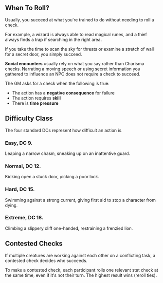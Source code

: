 ## When To Roll?

Usually, you succeed at what you're trained to do without needing to roll a check.

For example, a wizard is always able to read magical runes, and a thief always finds a trap if searching in the right area.

If you take the time to scan the sky for threats or examine a stretch of wall for a secret door, you simply succeed.

**Social encounters** usually rely on what you say rather than Charisma checks. Narrating a moving speech or using secret information you gathered to influence an NPC does not require a check to succeed.

The GM asks for a check when the following is true:
- The action has a **negative consequence** for failure
- The action requires **skill**
- There is **time pressure**

## Difficulty Class
The four standard DCs represent how difficult an action is.

### Easy, DC 9. 
Leaping a narrow chasm, sneaking up on an inattentive guard.

### Normal, DC 12. 
Kicking open a stuck door, picking a poor lock.

### Hard, DC 15. 
Swimming against a strong current, giving first aid to stop a character from dying.

### Extreme, DC 18. 
Climbing a slippery cliff one-handed, restraining a frenzied lion.

## Contested Checks
If multiple creatures are working against each other on a conflicting task, a contested check decides who succeeds.

To make a contested check, each participant rolls one relevant stat check at the same time, even if it's not their turn. The highest result wins (reroll ties).

